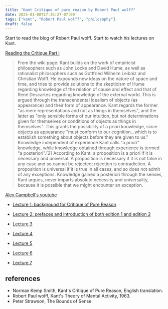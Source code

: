 ```yaml
---
title: "Kant Critique of pure reason by Robert Paul wolff"
date: 2025-01-08T17:36:27-07:00
tags: ["kant", "Robert Paul wolff", "philosophy"]
draft: false
---
```


Start to read the blog of Robert Paul wolff. Start to watch his lectures on Kant.

[Reading the Critique Part I](https://robertpaulwolff.blogspot.com/2011/07/reading-critique-part-one.html)

> From the wiki page: Kant builds on the work of empiricist philosophers such as John Locke and David Hume, as well as rationalist philosophers such as Gottfried Wilhelm Leibniz and Christian Wolff. He expounds new ideas on the nature of space and time, and tries to provide solutions to the skepticism of Hume regarding knowledge of the relation of cause and effect and that of René Descartes regarding knowledge of the external world. This is argued through the transcendental idealism of objects (as appearance) and their form of appearance. Kant regards the former "as mere representations and not as things in themselves", and the latter as "only sensible forms of our intuition, but not determinations given for themselves or conditions of objects as things in themselves". This grants the possibility of a priori knowledge, since objects as appearance "must conform to our cognition...which is to establish something about objects before they are given to us." Knowledge independent of experience Kant calls "a priori" knowledge, while knowledge obtained through experience is termed "a posteriori".[2] According to Kant, a proposition is a priori if it is necessary and universal. A proposition is necessary if it is not false in any case and so cannot be rejected; rejection is contradiction. A proposition is universal if it is true in all cases, and so does not admit of any exceptions. Knowledge gained a posteriori through the senses, Kant argues, never imparts absolute necessity and universality, because it is possible that we might encounter an exception.

[Alex Campbell's youtube](https://www.youtube.com/@alexcampbell7886)

* [Lecture 1: background for Critique of Pure Reason](https://www.youtube.com/watch?v=d__In2PQS60)

* [Lecture 2: prefaces and introduction of both edition 1 and edition 2](https://www.youtube.com/watch?v=Al7O2puvdDA)

* [Lecture 3](https://www.youtube.com/watch?v=FDEP7zGe6b4)

* [Lecture 4](https://www.youtube.com/watch?v=EVk8h9xAnMQ)

* [Lecture 5](https://www.youtube.com/watch?v=DjxjmXS3E5s)

* [Lecture 6](https://www.youtube.com/watch?v=q9Qxve8MKKQ)

* [Lecture 7](https://www.youtube.com/watch?v=dK_a_dCeOeU)

## references

* Norman Kemp Smith, Kant's Critique of Pure Reason, English translation.
* Robert Paul wolff, Kant's Theory of Mental Activity, 1963.
* Peter Strawson, The Bounds of Sense

